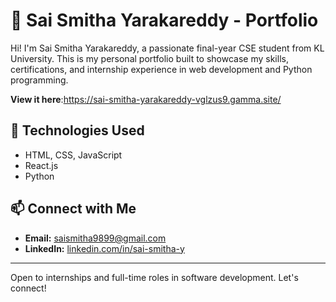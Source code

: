 # 💼 Sai Smitha Yarakareddy - Portfolio

Hi! I'm Sai Smitha Yarakareddy, a passionate final-year CSE student from KL University. This is my personal portfolio built to showcase my skills, certifications, and internship experience in web development and Python programming.

 **View it here**:https://sai-smitha-yarakareddy-vglzus9.gamma.site/
 
## 🔧 Technologies Used
- HTML, CSS, JavaScript
- React.js
- Python

## 📫 Connect with Me
- **Email:** saismitha9899@gmail.com  
- **LinkedIn:** [linkedin.com/in/sai-smitha-y](https://www.linkedin.com/in/sai-smitha-y)

---

Open to internships and full-time roles in software development. Let's connect!

